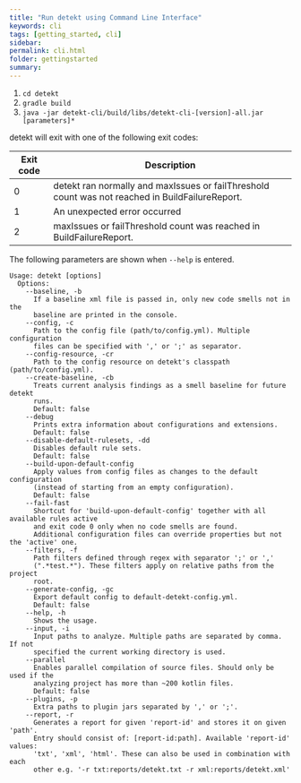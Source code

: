 ```yaml
---
title: "Run detekt using Command Line Interface"
keywords: cli
tags: [getting_started, cli]
sidebar: 
permalink: cli.html
folder: gettingstarted
summary:
---
```


1. `cd detekt`
2. `gradle build`
3. `java -jar detekt-cli/build/libs/detekt-cli-[version]-all.jar [parameters]*`

detekt will exit with one of the following exit codes:

| Exit code | Description                                                                                     |
|-----------|-------------------------------------------------------------------------------------------------|
| 0         | detekt ran normally and maxIssues or failThreshold count was not reached in BuildFailureReport. |
| 1         | An unexpected error occurred                                                                    |
| 2         | maxIssues or failThreshold count was reached in BuildFailureReport.                             |

The following parameters are shown when `--help` is entered.

```
Usage: detekt [options]
  Options:
    --baseline, -b
      If a baseline xml file is passed in, only new code smells not in the
      baseline are printed in the console.
    --config, -c
      Path to the config file (path/to/config.yml). Multiple configuration
      files can be specified with ',' or ';' as separator.
    --config-resource, -cr
      Path to the config resource on detekt's classpath (path/to/config.yml).
    --create-baseline, -cb
      Treats current analysis findings as a smell baseline for future detekt
      runs.
      Default: false
    --debug
      Prints extra information about configurations and extensions.
      Default: false
    --disable-default-rulesets, -dd
      Disables default rule sets.
      Default: false
    --build-upon-default-config
      Apply values from config files as changes to the default configuration
      (instead of starting from an empty configuration).
      Default: false
    --fail-fast
      Shortcut for 'build-upon-default-config' together with all available rules active 
      and exit code 0 only when no code smells are found.
      Additional configuration files can override properties but not the 'active' one.
    --filters, -f
      Path filters defined through regex with separator ';' or ','
      (".*test.*"). These filters apply on relative paths from the project
      root.
    --generate-config, -gc
      Export default config to default-detekt-config.yml.
      Default: false
    --help, -h
      Shows the usage.
    --input, -i
      Input paths to analyze. Multiple paths are separated by comma. If not
      specified the current working directory is used.
    --parallel
      Enables parallel compilation of source files. Should only be used if the
      analyzing project has more than ~200 kotlin files.
      Default: false
    --plugins, -p
      Extra paths to plugin jars separated by ',' or ';'.
    --report, -r
      Generates a report for given 'report-id' and stores it on given 'path'.
      Entry should consist of: [report-id:path]. Available 'report-id' values:
      'txt', 'xml', 'html'. These can also be used in combination with each
      other e.g. '-r txt:reports/detekt.txt -r xml:reports/detekt.xml'

```
